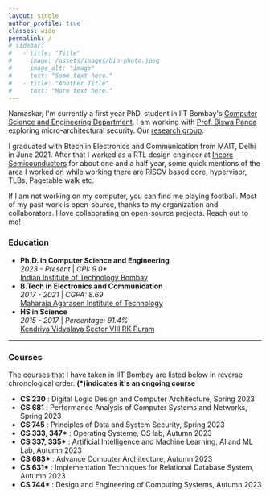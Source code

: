 ```yaml
---
layout: single
author_profile: true
classes: wide
permalink: /
# sidebar:
#   - title: "Title"
#     image: /assets/images/bio-photo.jpeg
#     image_alt: "image"
#     text: "Some text here."
#   - title: "Another Title"
#     text: "More text here."
---
```


Namaskar, I'm currently a first year PhD. student in IIT Bombay's [Computer Science and Engineering Department](https://www.cse.iitb.ac.in/). I am working with [Prof. Biswa Panda](https://www.cse.iitb.ac.in/~biswa/) exploring micro-architectural security. Our [research group](https://casper-iitb.github.io/).

I graduated with Btech in Electronics and Communication from MAIT, Delhi in June 2021. After that I worked as a RTL design engineer at [Incore Semicounductors](https://incoresemi.com/) for about one and a half year, some quick mentions of the area I worked on while working there are RISCV based core, hypervisor, TLBs, Pagetable walk etc.

If I am not working on my computer, you can find me playing football. Most of my past work is open-source, thanks to my organization and collaborators. I love collaborating on open-source projects. Reach out to me!

### Education

- **Ph.D. in Computer Science and Engineering**<br>_2023 - Present_ &#124; _CPI: 9.0\*_<br>[Indian Institute of Technology Bombay](https://www.iitb.ac.in/)
- **B.Tech in Electronics and Communication**<br>_2017 - 2021_ &#124; _CGPA: 8.69_<br>[Maharaja Agarasen Institute of Technology](https://mait.ac.in/)
- **HS in Science**<br>_2015 - 2017_ &#124; _Percentage: 91.4%_<br>[Kendriya Vidyalaya Sector VIII RK Puram](https://rkpuramsec8.kvs.ac.in/)

<!-- To download my résumé click <a href="./assets/pdf/Debojeet_s_Resume.pdf" title="Download Resume" download="debojeetDasResume"><span>here </span><i class="fas fa-download" aria-hidden="true"></i></a><br>
{: .notice--primary} -->

---

### Courses

The courses that I have taken in IIT Bombay are listed below in reverse chronological order.
**(*)indicates it's an ongoing course**

- **CS 230** : Digital Logic Design and Computer Architecture, Spring 2023
- **CS 681** : Performance Analysis of Computer Systems and Networks, Spring 2023
- **CS 745** : Principles of Data and System Security, Spring 2023
- **CS 333, 347\*** : Operating Systeme, OS lab, Autumn 2023
- **CS 337, 335\*** : Artificial Intelligence and Machine Learning, AI and ML Lab, Autumn 2023
- **CS 683\*** : Advance Computer Architecture, Autumn 2023
- **CS 631\*** : Implementation Techniques for Relational Database System, Autumn 2023
- **CS 744\*** : Design and Engineering of Computing Systems, Autumn 2023
<!-- ### Teaching Assistantship

I have been a teaching assistant for the following courses in IIT Bombay.

- **CS 230/232\*** : Digital Logic Design and Computer Architecture & Lab (DLD & CA), Spring 2023
- **CS 347/333** : Operating Systems & Lab (OS), Autumn 2022

To know more about my courses and teaching assistantship click [here.](./extras/courses/)
{: .notice} -->

<!-- <div  class="notice notice--success">
    <strong>Recent Updates</strong>
    <ul>
        <li><strong>August 2022:</strong> Graduated from CIT Kokrajhar with a B. Tech. in Computer Science and Engineering with a CGPA of 9.57/10</li>
        <li><strong>July 2022:</strong> Joined IIT Bombay to pursue Ph.D. in CSE</li>
        <li><strong>May 2022:</strong> Selected for PhD Programme in CSE Department, IIT Bombay</li>
    </ul>
    <a href="./extras/updates/">All Updates (Archive)</a>
</div>

To know more about me click [here.](./extras/profile/)
{: .notice}

### Research Updates

<div class="notice notice--info">
    <ol>
        <li><strong>Development and Testing of "TeachAR" - A Platform for Teaching AR based Applications</strong><br><strong>Debojeet Das</strong>, Sourav Kumar Biswas, Swaubhik Chakraborty, Dipali Basumatary and Ranjan Maity<br>Submitted in <a href="https://www.mexihc.org/2022/" target=blank>MexIHC 2022</a></li>
    </ol>
    <a href="./research/">All Research (Archive)</a>
</div> -->
